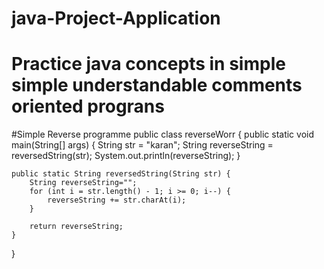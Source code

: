 # java-Project-Application
# Practice java concepts in simple simple understandable comments oriented prograns



#Simple Reverse programme 
public class reverseWorr {
	public static void main(String[] args) {
		String str = "karan";
		String reverseString = reversedString(str);
		System.out.println(reverseString);
	}

	public static String reversedString(String str) {
		String reverseString="";
		for (int i = str.length() - 1; i >= 0; i--) {
			reverseString += str.charAt(i);
		}

		return reverseString;
	}

}
